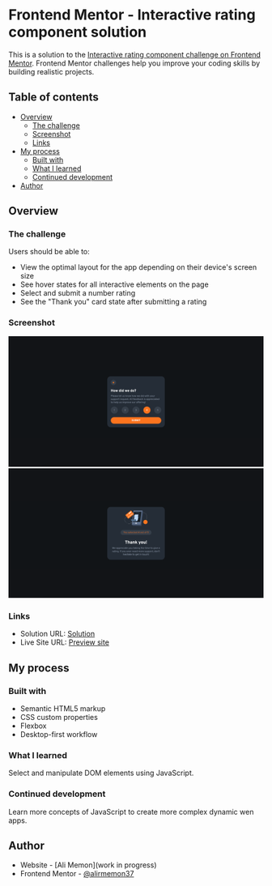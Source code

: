 # Frontend Mentor - Interactive rating component solution

This is a solution to the [Interactive rating component challenge on Frontend Mentor](https://www.frontendmentor.io/challenges/interactive-rating-component-koxpeBUmI). Frontend Mentor challenges help you improve your coding skills by building realistic projects. 

## Table of contents

- [Overview](#overview)
  - [The challenge](#the-challenge)
  - [Screenshot](#screenshot)
  - [Links](#links)
- [My process](#my-process)
  - [Built with](#built-with)
  - [What I learned](#what-i-learned)
  - [Continued development](#continued-development)
- [Author](#author)

## Overview

### The challenge

Users should be able to:

- View the optimal layout for the app depending on their device's screen size
- See hover states for all interactive elements on the page
- Select and submit a number rating
- See the "Thank you" card state after submitting a rating

### Screenshot

![](./images/ss1.png)
![](./images/ss2.png)


### Links

- Solution URL: [Solution](https://www.frontendmentor.io/solutions/interactive-rating-component-Moni0GlcC)
- Live Site URL: [Preview site](https://alirmemon37.github.io/Interactive-rating-component/)

## My process

### Built with

- Semantic HTML5 markup
- CSS custom properties
- Flexbox
- Desktop-first workflow

### What I learned

Select and manipulate DOM elements using JavaScript.

### Continued development

Learn more concepts of JavaScript to create more complex dynamic wen apps.

## Author

- Website - [Ali Memon](work in progress)
- Frontend Mentor - [@alirmemon37](https://www.frontendmentor.io/profile/alirmemon37)
